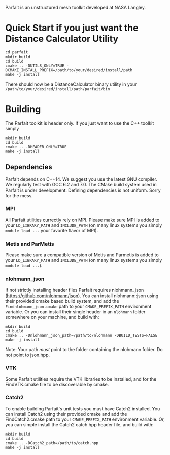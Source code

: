 Parfait is an unstructured mesh toolkit developed at NASA Langley.

# Quick Start if you just want the Distance Calculator Utility
```
cd parfait
mkdir build
cd build
cmake .. -DUTILS_ONLY=TRUE -DCMAKE_INSTALL_PREFIX=/path/to/your/desired/install/path
make -j install
```
There should now be a DistanceCalculator binary utility in your `/path/to/your/desired/install/path/parfait/bin`


# Building
The Parfait toolkit is header only. If you just want to use the C++ toolkit simply

```
mkdir build
cd build
cmake .. -DHEADER_ONLY=TRUE
make -j install
```

## Dependencies
Parfait depends on C++14.  We suggest you use the latest GNU compiler.  We regularly test with GCC 6.2 and 7.0.
The CMake build system used in Parfait is under development.  Defining dependencies is not uniform.  Sorry for the mess.

### MPI
All Parfait utilities currectly rely on MPI.  Please make sure MPI is added to your `LD_LIBRARY_PATH` and `INCLUDE_PATH` (on many linux systems you simply `module load ...` your favorite flavor of MPI).

### Metis and ParMetis
Please make sure a compatible version of Metis and Parmetis is added to your `LD_LIBRARY_PATH` and `INCLUDE_PATH` (on many linux systems you simply `module load ...`).


### nlohmann_json
If not strictly installing header files Parfait requires nlohmann_json (https://github.com/nlohmann/json).
You can install nlohmann::json using their provided cmake based build system, and add the `Findnlohmann_json.cmake` path to your `CMAKE_PREFIX_PATH` environment variable.
Or you can install their single header in an `nlohmann` folder somewhere on your machine, and build with:

```
mkdir build
cd build
cmake .. -Dnlohmann_json_path=/path/to/nlohmann -DBUILD_TESTS=FALSE
make -j install
```
Note: Your path _must_ point to the folder containing the nlohmann folder.  Do not point to json.hpp.

### VTK
Some Parfait utilities require the VTK libraries to be installed, and for the FindVTK.cmake file to be discoverable by cmake.

### Catch2
To enable building Parfait's unit tests you must have Catch2 installed. 
You can install Catch2 using their provided cmake and add the FindCatch2.cmake path to your `CMAKE_PREFIX_PATH` environment variable.
Or, you can simple install the Catch2 catch.hpp header file, and build with:

```
mkdir build
cd build
cmake .. -DCatch2_path=/path/to/catch.hpp
make -j install
```

